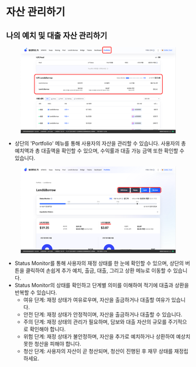 # 자산 관리하기

## 나의 예치 및 대출 자산 관리하기

<figure><img src="../../.gitbook/assets/image (1).png" alt=""><figcaption></figcaption></figure>

* 상단의 'Portfolio' 메뉴를 통해 사용자의 자산을 관리할 수 있습니다. 사용자의 총 예치액과 총 대출액을 확인할 수 있으며, 수익률과 대출 가능 금액 또한 확인할 수 있습니다.

<figure><img src="../../.gitbook/assets/image (4).png" alt=""><figcaption></figcaption></figure>

* Status Monitor를 통해 사용자의 재정 상태를 한 눈에 확인할 수 있으며, 상단의 버튼을 클릭하여 손쉽게 추가 예치, 출금, 대출, 그리고 상환 메뉴로 이동할 수 있습니다.
* Status Monitor의 상태를 확인하고 단계별 의미를 이해하여 적기에 대출과 상환을 반복할 수 있습니다.
  * 여유 단계: 재정 상태가 여유로우며, 자산을 출금하거나 대출할 여유가 있습니다.
  * 안전 단계: 재정 상태가 안정적이며, 자산을 출금하거나 대출할 수 있습니다.
  * 주의 단계: 재정 상태의 관리가 필요하며, 담보와 대출 자산의 규모를 주기적으로 확인해야 합니다.
  * 위험 단계: 재정 상태가 불안정하며, 자산을 추가로 예치하거나 상환하여 예상치 못한 청산을 피해야 합니다.
  * 청산 단계: 사용자의 자산이 곧 청산되며, 청산이 진행된 후 재무 상태를 재정립하세요.
